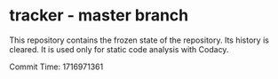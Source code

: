 # tracker - master branch

This repository contains the frozen state of the repository.
Its history is cleared. It is used only for static code
analysis with Codacy.

Commit Time: 1716971361